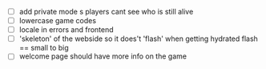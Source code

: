 - [ ] add private mode s players cant see who is still alive
- [ ] lowercase game codes
- [ ] locale in errors and frontend
- [ ] 'skeleton' of the webside so it does't 'flash' when getting hydrated flash == small to big
- [ ] welcome page should have more info on the game